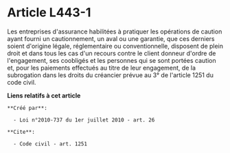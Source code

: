 # Article L443-1

Les entreprises d'assurance habilitées à pratiquer les opérations de caution ayant fourni un cautionnement, un aval ou une
garantie, que ces derniers soient d'origine légale, réglementaire ou conventionnelle, disposent de plein droit et dans tous
les cas d'un recours contre le client donneur d'ordre de l'engagement, ses coobligés et les personnes qui se sont portées
caution et, pour les paiements effectués au titre de leur engagement, de la subrogation dans les droits du créancier prévue
au 3° de l'article 1251 du code civil.

**Liens relatifs à cet article**

	**Créé par**:

	  - Loi n°2010-737 du 1er juillet 2010 - art. 26

	**Cite**:

	  - Code civil - art. 1251
